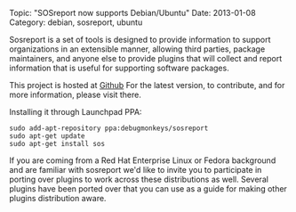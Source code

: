Topic: "SOSreport now supports Debian/Ubuntu"
Date: 2013-01-08
Category: debian, sosreport, ubuntu

Sosreport is a set of tools is designed to provide information to support organizations
in an extensible manner, allowing third parties, package maintainers, and
anyone else to provide plugins that will collect and report information that
is useful for supporting software packages.

This project is hosted at [Github](http://github.com/sosreport/sosreport) For the latest
version, to contribute, and for more information, please visit there.

Installing it through Launchpad PPA:

    sudo add-apt-repository ppa:debugmonkeys/sosreport
    sudo apt-get update
    sudo apt-get install sos

If you are coming from a Red Hat Enterprise Linux or Fedora background and are familiar with sosreport we'd like to invite you to participate in porting over plugins to work across these distributions as well. Several plugins have been ported over that you can use as a guide for making other plugins distribution aware.

